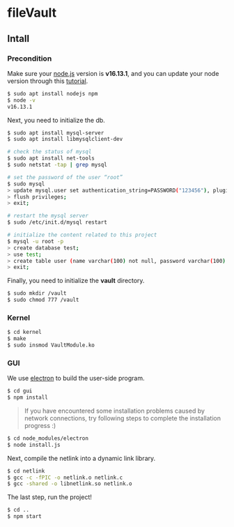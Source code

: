 # fileVault

## Intall

### Precondition

Make sure your [node.js](https://nodejs.org/en/) version is **v16.13.1**, and you can update your node version through this [tutorial](https://www.html.cn/qa/node-js/10667.html).

```bash
$ sudo apt install nodejs npm
$ node -v
v16.13.1
```

Next, you need to initialize the db.

```bash
$ sudo apt install mysql-server
$ sudo apt install libmysqlclient-dev

# check the status of mysql
$ sudo apt install net-tools
$ sudo netstat -tap | grep mysql

# set the password of the user “root”
$ sudo mysql
> update mysql.user set authentication_string=PASSWORD("123456"), plugin="mysql_native_password" where user="root";
> flush privileges;
> exit;

# restart the mysql server
$ sudo /etc/init.d/mysql restart

# initialize the content related to this project
$ mysql -u root -p
> create database test;
> use test;
> create table user (name varchar(100) not null, password varchar(100) not null);
> exit;
```

Finally, you need to initialize the **vault** directory.

```bash
$ sudo mkdir /vault
$ sudo chmod 777 /vault
```

### Kernel

```bash
$ cd kernel
$ make
$ sudo insmod VaultModule.ko
```

### GUI

We use [electron](https://www.electronjs.org/) to build the user-side program.

```bash
$ cd gui
$ npm install
```

> If you have encountered some installation problems caused by network connections, try following steps to complete the installation progress :)

```bash
$ cd node_modules/electron
$ node install.js
```

Next, compile the netlink into a dynamic link library.

```bash
$ cd netlink
$ gcc -c -fPIC -o netlink.o netlink.c
$ gcc -shared -o libnetlink.so netlink.o
```

The last step, run the project!

```bash
$ cd ..
$ npm start
```
